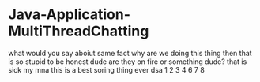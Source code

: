 # Java-Application-MultiThreadChatting
what would you say aboiut
same fact
why are we doing this thing then
that is so stupid to be honest dude
are they on fire or something dude?
that is sick my mna
this is a best soring thing ever
dsa
1
2
3
4
6
7
8
